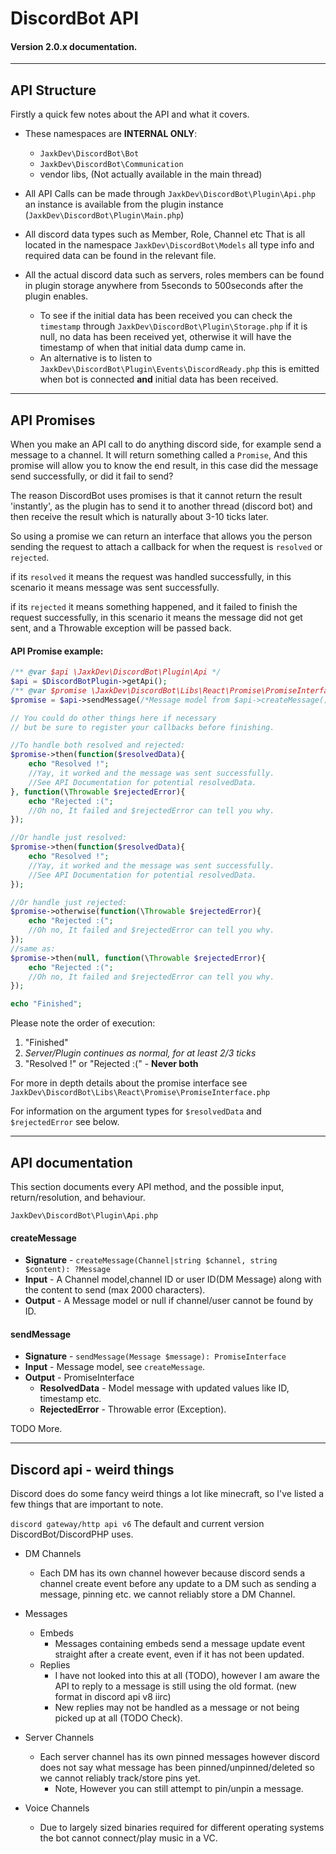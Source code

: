 # DiscordBot API

#### Version 2.0.x documentation.

---

## API Structure
Firstly a quick few notes about the API and what it covers.

+ These namespaces are **INTERNAL ONLY**:
    + `JaxkDev\DiscordBot\Bot`
    + `JaxkDev\DiscordBot\Communication`
    + vendor libs, (Not actually available in the main thread)


 + All API Calls can be made through `JaxkDev\DiscordBot\Plugin\Api.php` an instance is available from the plugin instance
(`JaxkDev\DiscordBot\Plugin\Main.php`)


+ All discord data types such as Member, Role, Channel etc
That is all located in the namespace `JaxkDev\DiscordBot\Models` all type info and required data can be found
in the relevant file.


+ All the actual discord data such as servers, roles members can be found in plugin storage anywhere from 
5seconds to 500seconds after the plugin enables.

    + To see if the initial data has been received you can check the `timestamp` through `JaxkDev\DiscordBot\Plugin\Storage.php`
if it is null, no data has been received yet, otherwise it will have the timestamp of when that initial data dump came in.
    + An alternative is to listen to `JaxkDev\DiscordBot\Plugin\Events\DiscordReady.php` this is emitted when bot is connected
**and** initial data has been received.

---

## API Promises

When you make an API call to do anything discord side, for example send a message to a channel.
It will return something called a `Promise`, And this promise will allow you to know the end result, in this case did
the message send successfully, or did it fail to send?

The reason DiscordBot uses promises is that it cannot return the result 'instantly', as the plugin has to send it to
another thread (discord bot) and then receive the result which is naturally about 3-10 ticks later.

So using a promise we can return an interface that allows you the person sending the request to attach a callback for
when the request is `resolved` or `rejected`.

if its `resolved` it means the request was handled successfully, in this scenario it means message was sent successfully.

if its `rejected` it means something happened, and it failed to finish the request successfully, in this scenario it means
the message did not get sent, and a Throwable exception will be passed back.

#### API Promise example:

```php
/** @var $api \JaxkDev\DiscordBot\Plugin\Api */
$api = $DiscordBotPlugin->getApi();
/** @var $promise \JaxkDev\DiscordBot\Libs\React\Promise\PromiseInterface */
$promise = $api->sendMessage(/*Message model from $api->createMessage()*/);

// You could do other things here if necessary
// but be sure to register your callbacks before finishing.

//To handle both resolved and rejected:
$promise->then(function($resolvedData){
    echo "Resolved !";
    //Yay, it worked and the message was sent successfully.
    //See API Documentation for potential resolvedData.
}, function(\Throwable $rejectedError){
    echo "Rejected :(";
    //Oh no, It failed and $rejectedError can tell you why.
});

//Or handle just resolved:
$promise->then(function($resolvedData){
    echo "Resolved !";
    //Yay, it worked and the message was sent successfully.
    //See API Documentation for potential resolvedData.
});

//Or handle just rejected:
$promise->otherwise(function(\Throwable $rejectedError){
    echo "Rejected :(";
    //Oh no, It failed and $rejectedError can tell you why.
});
//same as:
$promise->then(null, function(\Throwable $rejectedError){
    echo "Rejected :(";
    //Oh no, It failed and $rejectedError can tell you why.
});

echo "Finished";
```

Please note the order of execution:
1. "Finished"
2. *Server/Plugin continues as normal, for at least 2/3 ticks*
3. "Resolved !" or "Rejected :(" - **Never both**

For more in depth details about the promise interface see `JaxkDev\DiscordBot\Libs\React\Promise\PromiseInterface.php`

For information on the argument types for `$resolvedData` and `$rejectedError` see below.

---

## API documentation

This section documents every API method, and the possible input, return/resolution, and behaviour.

`JaxkDev\DiscordBot\Plugin\Api.php`

#### createMessage
+ **Signature** - `createMessage(Channel|string $channel, string $content): ?Message`
+ **Input** - A Channel model,channel ID or user ID(DM Message) along with the content to send (max 2000 characters).
+ **Output** - A Message model or null if channel/user cannot be found by ID.


#### sendMessage
+ **Signature** - `sendMessage(Message $message): PromiseInterface`
+ **Input** - Message model, see `createMessage`.
+ **Output** - PromiseInterface
    + **ResolvedData** - Model message with updated values like ID, timestamp etc.
    + **RejectedError** - Throwable error (Exception).


TODO More.

---

## Discord api - weird things

Discord does do some fancy weird things a lot like minecraft, so I've listed a few things that are important to note.

`discord gateway/http api v6` The default and current version DiscordBot/DiscordPHP uses.

+ DM Channels
    + Each DM has its own channel however because discord sends a channel create event before any update to a DM such
      as sending a message, pinning etc. we cannot reliably store a DM Channel.


+ Messages
    + Embeds
        + Messages containing embeds send a message update event straight after a create event, even if it has not been updated.
    + Replies
        + I have not looked into this at all (TODO), however I am aware the API to reply to a message is still using the old format. (new format in discord api v8 iirc)
        + New replies may not be handled as a message or not being picked up at all (TODO Check).


+ Server Channels
    + Each server channel has its own pinned messages however discord does not say what message has been pinned/unpinned/deleted so we cannot reliably track/store pins yet.
        + Note, However you can still attempt to pin/unpin a message.


+ Voice Channels
    + Due to largely sized binaries required for different operating systems the bot cannot connect/play music in a VC.

